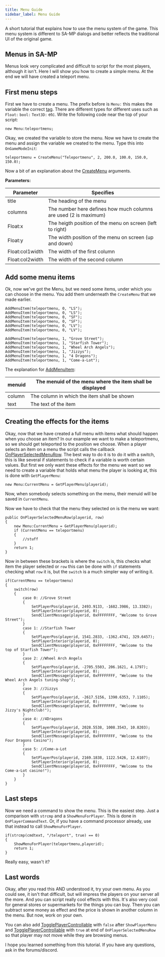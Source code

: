 ```yaml
---
title: Menu Guide
sidebar_label: Menu Guide
---
```


A short tutorial that explains how to use the menu system of the game. This menu system is different to SA-MP dialogs and better reflects the traditional UI of the original game.

## Menus in SA-MP

Menus look very complicated and difficult to script for the most players, although it isn't. Here I will show you how to create a simple menu. At the end we will have created a teleport menu.

## First menu steps

First we have to create a menu. The prefix before is `Menu:` this makes the variable the correct [tag](../scripting/language/Tags). There are different types for different uses such as `Float:` `bool:` `Text3D:` etc. Write the following code near the top of your script:

```pawn
new Menu:teleportmenu;
```

Okay, we created the variable to store the menu. Now we have to create the menu and assign the variable we created to the menu. Type this into `OnGameModeInit`:

```pawn
teleportmenu = CreateMenu("Teleportmenu", 2, 200.0, 100.0, 150.0, 150.0);
```

Now a bit of an explanation about the [CreateMenu](../scripting/functions/CreateMenu) arguments.

**Parameters:**

| Parameter       | Specifies                                                        |
| --------------- | ---------------------------------------------------------------- |
| title           | The heading of the menu                                          |
| columns         | The number here defines how much columns are used (2 is maximum) |
| Float:x         | The heigth position of the menu on screen (left to right)        |
| Float:y         | The width position of the menu on screen (up and down)           |
| Float:col1width | The width of the first column                                    |
| Float:col2width | The width of the second column                                   |

## Add some menu items

Ok, now we've got the Menu, but we need some items, under which you can choose in the menu. You add them underneath the `CreateMenu` that we made earlier.

```pawn
AddMenuItem(teleportmenu, 0, "LS");
AddMenuItem(teleportmenu, 0, "LS");
AddMenuItem(teleportmenu, 0, "SF");
AddMenuItem(teleportmenu, 0, "SF");
AddMenuItem(teleportmenu, 0, "LV");
AddMenuItem(teleportmenu, 0, "LV");
 
AddMenuItem(teleportmenu, 1, "Grove Street");
AddMenuItem(teleportmenu, 1, "Starfish Tower");
AddMenuItem(teleportmenu, 1, "Wheel Arch Angels");
AddMenuItem(teleportmenu, 1, "Jizzys");
AddMenuItem(teleportmenu, 1, "4 Dragons");
AddMenuItem(teleportmenu, 1, "Come-a-Lot");
```

The explanation for [AddMenuItem](../scripting/functions/AddMenuItem):

| menuid | The menuid of the menu where the item shall be displayed |
| ------ | -------------------------------------------------------- |
| column | The column in which the item shall be shown              |
| text   | The text of the item                                     |

## Creating the effects for the items

Okay, now that we have created a full menu with items what should happen when you choose an item? In our example we want to make a teleportmenu, so we should get teleported to the position we choose. When a player selects an item on a menu the script calls the callback [OnPlayerSelectedMenuRow](../scripting/callbacks/OnPlayerSelectedMenuRow). The best way to do it is to do it with a switch, this is like several if statements to check if a variable is worth certain values. But first we only want these effects for the menu we want so we need to create a variable that holds what menu the player is looking at, this is done with `GetPlayerMenu`:

```pawn
new Menu:CurrentMenu = GetPlayerMenu(playerid);
```

Now, when somebody selects something on the menu, their menuid will be saved in `CurrentMenu`.

Now we have to check that the menu they selected on is the menu we want:

```pawn
public OnPlayerSelectedMenuRow(playerid, row)
{
    new Menu:CurrentMenu = GetPlayerMenu(playerid);
    if (CurrentMenu == teleportmenu)
    {
        //stuff
    }
    return 1;
}
```

Now in between these brackets is where the `switch` is, this checks what item the player selected or `row` this can be done with `if` statements checking what `row` it is, but the `switch` is a much simpler way of writing it.

```pawn
if(CurrentMenu == teleportmenu)
{
    switch(row)
    {
        case 0: //Grove Street
        {
            SetPlayerPos(playerid, 2493.9133, -1682.3986, 13.3382);
            SetPlayerInterior(playerid, 0);
            SendClientMessage(playerid, 0xFFFFFFFF, "Welcome to Grove Street");
        }
        case 1: //Starfish Tower
        {
            SetPlayerPos(playerid, 1541.2833, -1362.4741, 329.6457);
            SetPlayerInterior(playerid, 0);
            SendClientMessage(playerid, 0xFFFFFFFF, "Welcome to the top of Starfish Tower");
        }
        case 2: //Wheel Arch Angels
        {
            SetPlayerPos(playerid, -2705.5503, 206.1621, 4.1797);
            SetPlayerInterior(playerid, 0);
            SendClientMessage(playerid, 0xFFFFFFFF, "Welcome to the Wheel Arch Angels tuning-shop");
        }
        case 3: //Jizzys
        {
            SetPlayerPos(playerid, -2617.5156, 1390.6353, 7.1105);
            SetPlayerInterior(playerid, 0);
            SendClientMessage(playerid, 0xFFFFFFFF, "Welcome to Jizzy's Nightclub!");
        }
        case 4: //4Dragons
        {
            SetPlayerPos(playerid, 2028.5538, 1008.3543, 10.8203);
            SetPlayerInterior(playerid, 0);
            SendClientMessage(playerid, 0xFFFFFFFF, "Welcome to the Four Dragons Casino");
        }
        case 5: //Come-a-Lot
        {
            SetPlayerPos(playerid, 2169.1838, 1122.5426, 12.6107);
            SetPlayerInterior(playerid, 0);
            SendClientMessage(playerid, 0xFFFFFFFF, "Welcome to the Come-a-Lot casino!");
        }
    }
}
```

## Last steps

Now we need a command to show the menu. This is the easiest step. Just a comparison with `strcmp` and a `ShowMenuForPlayer`. This is done in `OnPlayerCommandText`. Or, if you have a command processor already, use that instead to call `ShowMenuForPlayer`.

```pawn
if(strcmp(cmdtext, "/teleport", true) == 0)
{
    ShowMenuForPlayer(teleportmenu,playerid);
    return 1;
}
```

Really easy, wasn't it?

## Last words

Okay, after you read this AND understood it, try your own menu. As you could see, it isn't that difficult, but will impress the players on your server all the more. And you can script really cool effects with this. It's also very cool for general stores or supermarkets for the things you can buy. Then you can subtract some money as effect and the price is shown in another column in the menu. But now, work on your own.

You can also add [TogglePlayerControllable](../scripting/functions/TogglePlayerControllable) with `false` after `ShowPlayerMenu` and [TogglePlayerControllable](../scripting/functions/TogglePlayerControllable) with `true` at end of `OnPlayerSelectedMenuRow` so that player may not move while they are browsing menus.

I hope you learned something from this tutorial. If you have any questions, ask in the forums/discord.
